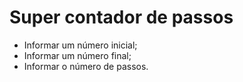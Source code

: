 # Super contador de passos

* Informar um número inicial;
* Informar um número final;
* Informar o número de passos.